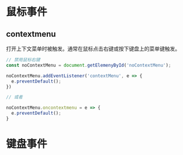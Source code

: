 # 鼠标事件

## contextmenu

打开上下文菜单时被触发。通常在鼠标点击右键或按下键盘上的菜单键触发。

```js
// 禁用鼠标右键
const noContextMenu = document.getElemenyById('noContextMenu');

noContextMenu.addEventListener('contextMenu', e => {
  e.preventDefault();
})

// 或者

noContextMenu.oncontextmenu = e => {
  e.preventDefault();
}
```

# 键盘事件
 